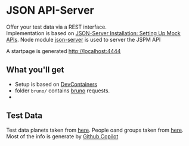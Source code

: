 # JSON API-Server
Offer your test data via a REST interface.   
Implementation is based on [JSON-Server Installation: Setting Up Mock APIs](https://contabo.com/blog/json-server-installation-setting-up-mock-apis/). Node module [json-server](https://github.com/typicode/json-server) is used to server the JSPM API

A startpage is generated [http://localhost:4444](http://localhost:4444)

## What you'll get

* Setup is based on [DevContainers](https://marketplace.visualstudio.com/items?itemName=ms-vscode-remote.remote-containers)
* folder `bruno/` contains [bruno](https://docs.usebruno.com) requests.
*  


## Test Data

Test data planets taken from  [here](https://memory-alpha.fandom.com/wiki/Category:Planets?from=B). People oand groups taken from [here](https://de.wikipedia.org/wiki/Völker_und_Gruppierungen_im_Star-Trek-Universum). Most of the info is generate by [Github Copilot](https://github.com/copilot/)
